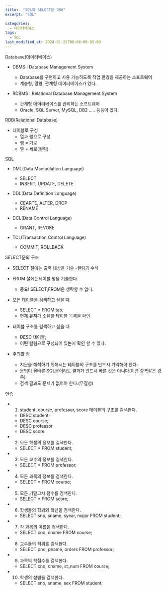 ```yaml
---
title:  "SQL의 SELECT문 이해"
excerpt: "SQL"

categories:
  - 데이터베이스
tags:
  - SQL
last_modified_at: 2024-01-25T08:06:00-05:00
---
```


Database(데이터베이스)
+ DBMS : Database Management System
    - Database를 구현하고 사용 가능하도록 작업 환경을 제공하는 소프트웨어
    - 계층형, 망형, 관계형 데이터베이스가 있다.

+ RDBMS : Relational Database Management System
    - 관계형 데이터베이스를 관리하는 소프트웨어
    - Oracle, SQL Server, MySQL, DB2 ..... 등등이 있다.

RDB(Relational Database)
+ 테이블로 구성
    - 열과 행으로 구성
    - 행 = 가로
    - 열 = 세로(컬럼)


SQL
+ DML(Data Manipulation Language)
    - SELECT
    - INSERT, UPDATE, DELETE

+ DDL(Data Definition Language)
    - CEARTE, ALTER, DROP
    - RENAME

+ DCL(Data Control Language)
    - GRANT, REVOKE

+ TCL(Transaction Control Language)
    - COMMIT, ROLLBACK

SELECT문의 구조
+ SELECT 절에는 출력 대상을 기술
    -컬럼과 수식

+ FROM 절에는테이블 명을 기술한다.
    - 중요! SELECT,FROM은 생략할 수 없다.

+ 모든 테이블을 검색하고 싶을 때
    - SELECT * FROM tab;
    - 현제 유저가 소유한 테이블 목록을 확인

+ 테이블 구조를 검색하고 싶을 때
    - DESC 테이블;
    - 어떤 컬럼으로 구성되어 있는지 확인 할 수 있다.

+ 주의할 점
    - 지문을 해석하기 위해서는 테이블의 구조를 반드시 기억해야 한다.
    - 문법이 올바른 SQL문이라도 결과가 반드시 바른 것은 아니다(이름 중복같은 경우)
    - 검색 결과도 문제가 없어야 한다.(무결성)

연습
+ 1. student, course, professor, score 테이블의 구조를 검색한다.
    - DESC student;
    - DESC course;
    - DESC professor
    - DESC score

+ 2. 모든 학생의 정보를 검색한다.
    - SELECT * FROM student;

+ 3. 모든 교수의 정보를 검색한다.
    - SELECT * FROM professor;

+ 4. 모든 과목의 정보를 검색한다.
    - SELECT * FROM course;

+ 5. 모든 기말고사 점수를 검색한다.
    - SELECT * FROM score;

+ 6. 학생들의 학과와 학년을 검색한다.
    - SELECT sno, sname, syear, major
      FROM student;

+ 7. 각 과목의 이름을 검색한다.
    - SELECT cno, cname
      FROM course;

+ 8. 교수들의 직위를 검색한다.
    - SELECT pno, pname, orders
      FROM professor;

+ 9. 과목의 학점수를 검색한다.
    - SELECT cno, cname, st_num
      FROM course;

+ 10. 학생의 성별을 검색한다.
    - SELECT sno, sname, sex
      FROM student;
